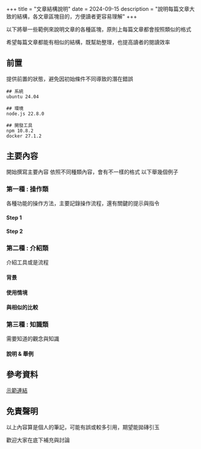 +++
title = "文章結構說明"
date = 2024-09-15
description = "說明每篇文章大致的結構，各文章區塊目的，方便讀者更容易理解"
+++

以下將舉一些範例來說明文章的各種區塊，原則上每篇文章都會按照類似的格式

希望每篇文章都能有相似的結構，既幫助整理，也提高讀者的閱讀效率

## 前置

提供前置的狀態，避免因初始條件不同導致的潛在錯誤

```
## 系統
ubuntu 24.04

## 環境
node.js 22.8.0

## 開發工具
npm 10.8.2
docker 27.1.2
```

## 主要內容

開始撰寫主要內容
依照不同種類內容，會有不一樣的格式
以下舉幾個例子

### 第一種 : 操作類

各種功能的操作方法，主要記錄操作流程，還有關鍵的提示與指令

#### Step 1

#### Step 2


### 第二種 : 介紹類

介紹工具或是流程

#### 背景

#### 使用情境

#### 與相似的比較


### 第三種 : 知識類

需要知道的觀念與知識

#### 說明 & 舉例


## 參考資料
[示範連結](https://example.com)

## 免責聲明

以上內容算是個人的筆記，可能有誤或較多引用，期望能拋磚引玉

歡迎大家在底下補充與討論